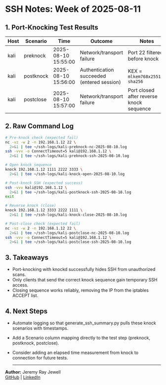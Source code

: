 # SSH Notes: Week of 2025-08-11                        
                                        
## 1. Port-Knocking Test Results                                                
| Host | Scenario   | Time                | Outcome                                | Notes                                      |
|------|------------|---------------------|-----------------------------------------|--------------------------------------------|
| kali | preknock   | 2025-08-10 15:55:00 | Network/transport failure               | Port 22 filtered before knock              |
| kali | postknock  | 2025-08-10 15:56:00 | Authentication succeeded (entered session) | KEX = `mlkem768x25519-sha256`              |
| kali | postclose  | 2025-08-10 15:57:00 | Network/transport failure               | Port closed after reverse knock sequence   |
                                                                                
## 2. Raw Command Log
```bash
# Pre-knock check (expected fail)
nc -vz -w 2 -n 192.168.1.12 22 \
  2>&1 | tee ~/ssh-logs/kali-preknock-nc-2025-08-10.log
ssh -vvv -o ConnectTimeout=5 kali@192.168.1.12 \
  2>&1 | tee ~/ssh-logs/kali-preknock-ssh-2025-08-10.log

# Open knock sequence
knock 192.168.1.12 1111 2222 3333 \
  2>&1 | tee ~/ssh-logs/kali-knock-open-2025-08-10.log

# Post-knock SSH (expected success)
ssh -vvv kali@192.168.1.12 \
  2>&1 | tee ~/ssh-logs/kali-postknock-ssh-2025-08-10.log
exit

# Reverse knock (close)
knock 192.168.1.12 3333 2222 1111 \
  2>&1 | tee ~/ssh-logs/kali-knock-close-2025-08-10.log

# Post-close check (expected fail)
nc -vz -w 2 -n 192.168.1.12 22 \
  2>&1 | tee ~/ssh-logs/kali-postclose-nc-2025-08-10.log
ssh -vvv -o ConnectTimeout=5 kali@192.168.1.12 \
  2>&1 | tee ~/ssh-logs/kali-postclose-ssh-2025-08-10.log
```
## 3. Takeaways
- Port-knocking with knockd successfully hides SSH from unauthorized scans.
- Only clients that send the correct knock sequence gain temporary SSH access.
- Closing sequence works reliably, removing the IP from the iptables ACCEPT list.

## 4. Next Steps
- Automate logging so that generate_ssh_summary.py pulls these knock scenarios with timestamps.
- Add a Scenario column mapping directly to the test step (preknock, postknock, postclose).
- Consider adding an elapsed time measurement from knock to connection for future tests.
        
  ---

**Author:** Jeremy Ray Jewell  
[GitHub](https://github.com/jeremyrayjewell) | [LinkedIn](https://www.linkedin.com/in/jeremyrayjewell)  

